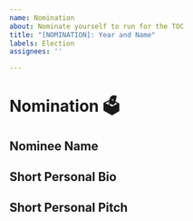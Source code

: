 ```yaml
---
name: Nomination
about: Nominate yourself to run for the TOC
title: "[NOMINATION]: Year and Name"
labels: Election
assignees: ''

---
```


# Nomination 🗳️

## Nominee Name
<!--- Who is the nominee -->
<!--- Provide your GitHub handle -->

## Short Personal Bio
<!--- Provide a short bio on the nominee -->

## Short Personal Pitch
<!--- Provide why wishing to be a member of the TOC -->
